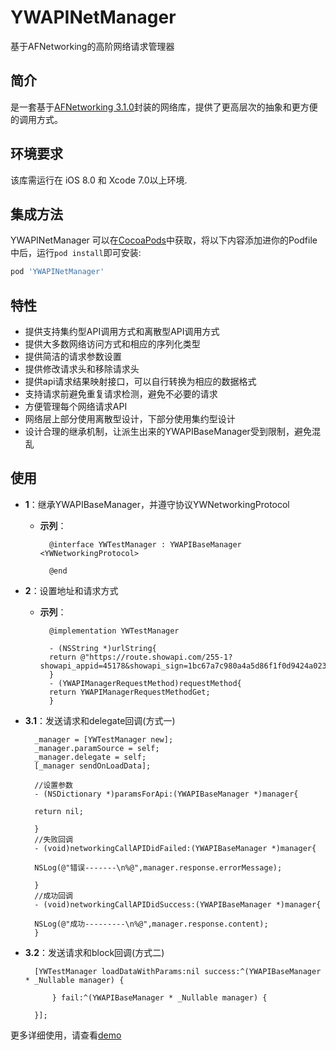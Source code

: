 # YWAPINetManager
基于AFNetworking的高阶网络请求管理器

## 简介
是一套基于[AFNetworking 3.1.0](https://github.com/AFNetworking/AFNetworking)封装的网络库，提供了更高层次的抽象和更方便的调用方式。
## 环境要求

该库需运行在 iOS 8.0 和 Xcode 7.0以上环境.

## 集成方法

YWAPINetManager 可以在[CocoaPods](http://cocoapods.org)中获取，将以下内容添加进你的Podfile中后，运行`pod install`即可安装:

```ruby
pod 'YWAPINetManager'
```
## 特性
- 提供支持集约型API调用方式和离散型API调用方式
- 提供大多数网络访问方式和相应的序列化类型
- 提供简洁的请求参数设置
- 提供修改请求头和移除请求头
- 提供api请求结果映射接口，可以自行转换为相应的数据格式
- 支持请求前避免重复请求检测，避免不必要的请求
- 方便管理每个网络请求API
- 网络层上部分使用离散型设计，下部分使用集约型设计
- 设计合理的继承机制，让派生出来的YWAPIBaseManager受到限制，避免混乱

## 使用
- **1**：继承YWAPIBaseManager，并遵守协议YWNetworkingProtocol

    - **示列**：
        
            @interface YWTestManager : YWAPIBaseManager <YWNetworkingProtocol>

            @end
        
- **2**：设置地址和请求方式

    - **示列**：
    
            @implementation YWTestManager
            
            - (NSString *)urlString{
            return @"https://route.showapi.com/255-1?showapi_appid=45178&showapi_sign=1bc67a7c980a4a5d86f1f0d9424a023e&type=";
            }
            - (YWAPIManagerRequestMethod)requestMethod{
            return YWAPIManagerRequestMethodGet;
            }
        
    
- **3.1**：发送请求和delegate回调(方式一)

        _manager = [YWTestManager new];
        _manager.paramSource = self;
        _manager.delegate = self;
        [_manager sendOnLoadData];

        //设置参数
        - (NSDictionary *)paramsForApi:(YWAPIBaseManager *)manager{

        return nil;

        }
        //失败回调
        - (void)networkingCallAPIDidFailed:(YWAPIBaseManager *)manager{
        
        NSLog(@"错误-------\n%@",manager.response.errorMessage);
        
        }
        //成功回调
        - (void)networkingCallAPIDidSuccess:(YWAPIBaseManager *)manager{
        
        NSLog(@"成功---------\n%@",manager.response.content);
        }
        
- **3.2**：发送请求和block回调(方式二)

        [YWTestManager loadDataWithParams:nil success:^(YWAPIBaseManager * _Nullable manager) {

            } fail:^(YWAPIBaseManager * _Nullable manager) {

        }];


更多详细使用，请查看[demo](https://codeload.github.com/flyOfYW/YWAPINetManager/zip/master)




